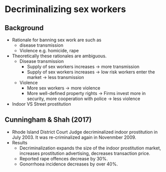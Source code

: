 # Decriminalizing sex workers

## Background
- Rationale for banning sex work are such as
    - disease transmission
    - Violence e.g. homicide, rape
- Theoretically these rationales are ambiguous.
    - Disease transmission
        - Supply of sex workers increases &rarr; more transmission
        - Supply of sex workers increases &rarr; low risk workers enter the market &rarr; less transmission
    - Violence
        - More sex workers &rarr; more violence
        - More well-defined property rights &rarr; Firms invest more in security, more cooperation with police &rarr; less violence
- Indoor VS Street prostitution

## Cunningham & Shah (2017)
- Rhode Island District Court Judge decriminalized indoor prostitution in July 2003. It was re-criminalized again in Novenmber 2009.
- Results
    - Decriminalization expands the size of the indoor prostitution market, increases prostitution advertising, decreases transaction price.
    - Reported rape offences decrease by 30%.
    - Gonorrhoea incidence decreases by over 40%.
